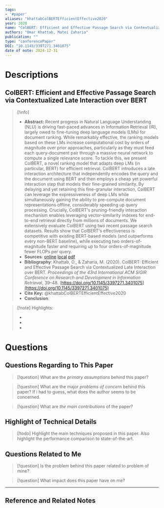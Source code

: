 ```yaml
---
tags:
- '#paper'
aliases: "khattabColBERTEfficientEffective2020"
year: 2020
name: "ColBERT: Efficient and Effective Passage Search via Contextualized Late Interaction over BERT"
authors: "Omar Khattab, Matei Zaharia"
publication: ""
type: "conferencePaper"
DOI: "10.1145/3397271.3401075"
date of note: 2024-12-31 
---
```

# Descriptions

## ColBERT: Efficient and Effective Passage Search via Contextualized Late Interaction over BERT 
> [!info] 
> - **Abstract:** Recent progress in Natural Language Understanding (NLU) is driving fast-paced advances in Information Retrieval (IR), largely owed to fine-tuning deep language models (LMs) for document ranking. While remarkably effective, the ranking models based on these LMs increase computational cost by orders of magnitude over prior approaches, particularly as they must feed each query-document pair through a massive neural network to compute a single relevance score. To tackle this, we present ColBERT, a novel ranking model that adapts deep LMs (in particular, BERT) for efficient retrieval. ColBERT introduces a late interaction architecture that independently encodes the query and the document using BERT and then employs a cheap yet powerful interaction step that models their fine-grained similarity. By delaying and yet retaining this fine-granular interaction, ColBERT can leverage the expressiveness of deep LMs while simultaneously gaining the ability to pre-compute document representations offline, considerably speeding up query processing. Crucially, ColBERT's pruning-friendly interaction mechanism enables leveraging vector-similarity indexes for end-to-end retrieval directly from millions of documents. We extensively evaluate ColBERT using two recent passage search datasets. Results show that ColBERT's effectiveness is competitive with existing BERT-based models (and outperforms every non-BERT baseline), while executing two orders-of-magnitude faster and requiring up to four orders-of-magnitude fewer FLOPs per query. 
> - **Sources**: [online](http://zotero.org/users/13492210/items/CCTBD7LB) [local](zotero://select/library/items/CCTBD7LB) [pdf](file:////home/lukexie/Documents/Papers/storage/RS6HL9GD/Khattab%20and%20Zaharia%20-%202020%20-%20ColBERT%20Efficient%20and%20Effective%20Passage%20Search%20via%20Contextualized%20Late%20Interaction%20over%20BERT.pdf) 
> - **Bibliography**: Khattab, O., & Zaharia, M. (2020). ColBERT: Efficient and Effective Passage Search via Contextualized Late Interaction over BERT. _Proceedings of the 43rd International ACM SIGIR Conference on Research and Development in Information Retrieval_, 39–48. [https://doi.org/10.1145/3397271.3401075](https://doi.org/10.1145/3397271.3401075)
> - **Cite Key:** @khattabColBERTEfficientEffective2020 
> - **Conclusion**:


>[!note] Highlights:
>
>-
>-
>-



# Questions
## Questions Regarding to This Paper


>[!question] 
>What are the *primary assumptions* behind this paper?



>[!question]
>What are the major *problems of concern* behind this paper? If i had to guess, what does the author seems to be concerned. 




>[!question]
>What are *the main contributions* of the paper?



## Highlight of Technical Details


>[!todo]
>Highlight the main techniques proposed in this paper. Also highlight the performance comparison to state-of-the-art.



## Questions Related to Me


> [!question] 
> Is the problem behind this paper related to problem of mine?



> [!question] 
> What impact does this paper have on me?




----

## Reference and Related Notes